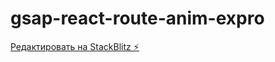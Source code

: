 # gsap-react-route-anim-expro

[Редактировать на StackBlitz ⚡️](https://stackblitz.com/edit/gsap-react-route-anim-expro)
